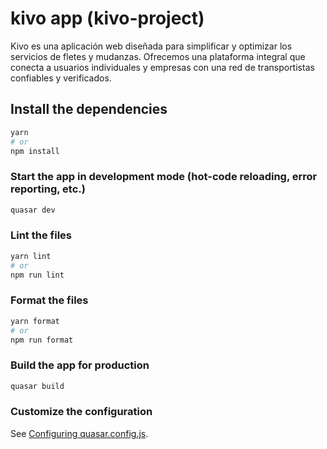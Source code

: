 # kivo app (kivo-project)

Kivo es una aplicación web diseñada para simplificar y optimizar los servicios de fletes y mudanzas. Ofrecemos una plataforma integral que conecta a usuarios individuales y empresas con una red de transportistas confiables y verificados.

## Install the dependencies
```bash
yarn
# or
npm install
```

### Start the app in development mode (hot-code reloading, error reporting, etc.)
```bash
quasar dev
```


### Lint the files
```bash
yarn lint
# or
npm run lint
```


### Format the files
```bash
yarn format
# or
npm run format
```



### Build the app for production
```bash
quasar build
```

### Customize the configuration
See [Configuring quasar.config.js](https://v2.quasar.dev/quasar-cli-vite/quasar-config-js).

